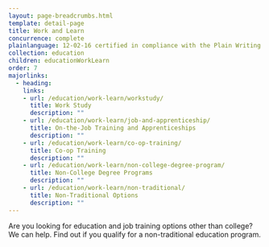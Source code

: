 ```yaml
---
layout: page-breadcrumbs.html
template: detail-page
title: Work and Learn
concurrence: complete
plainlanguage: 12-02-16 certified in compliance with the Plain Writing Act
collection: education
children: educationWorkLearn
order: 7
majorlinks:
  - heading:
    links:
    - url: /education/work-learn/workstudy/
      title: Work Study
      description: ""
    - url: /education/work-learn/job-and-apprenticeship/
      title: On-the-Job Training and Apprenticeships
      description: ""
    - url: /education/work-learn/co-op-training/
      title: Co-op Training
      description: ""
    - url: /education/work-learn/non-college-degree-program/
      title: Non-College Degree Programs
      description: ""
    - url: /education/work-learn/non-traditional/
      title: Non-Traditional Options
      description: ""
---
```


<div class="va-introtext">

Are you looking for education and job training options other than college? We can help. Find out if you qualify for a non-traditional education program.

</div>
